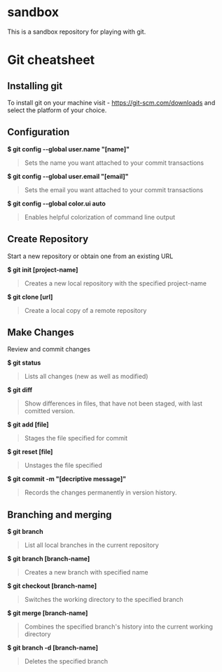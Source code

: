 # sandbox
This is a sandbox repository for playing with git. 

# Git cheatsheet
## Installing git
To install git on your machine visit - https://git-scm.com/downloads and select the platform of your choice.

## Configuration
**$ git config --global user.name "\[name\]"**

> Sets the name you want attached to your commit transactions

**$ git config --global user.email "\[email\]"**

> Sets the email you want attached to your commit transactions

**$ git config --global color.ui auto**

> Enables helpful colorization of command line output

## Create Repository
Start a new repository or obtain one from an existing URL 

**$ git init \[project-name\]**

> Creates a new local repository with the specified project-name

**$ git clone \[url\]**

> Create a local copy of a remote repository

## Make Changes
Review and commit changes

**$ git status**

> Lists all changes \(new as well as modified\)

**$ git diff**

> Show differences in files, that have not been staged, with last comitted version.

**$ git add [file]**

> Stages the file specified for commit

**$ git reset [file]**

> Unstages the file specified

**$ git commit -m \"[decriptive message]\"**

> Records the changes permanently in version history.

## Branching and merging

**$ git branch**

> List all local branches in the current repository


**$ git branch \[branch-name\]**

> Creates a new branch with specified name

**$ git checkout \[branch-name\]**

> Switches the working directory to the specified branch

**$ git merge \[branch-name\]**

> Combines the specified branch\'s history into the current working directory

**$ git branch -d \[branch-name\]**

> Deletes the specified branch








